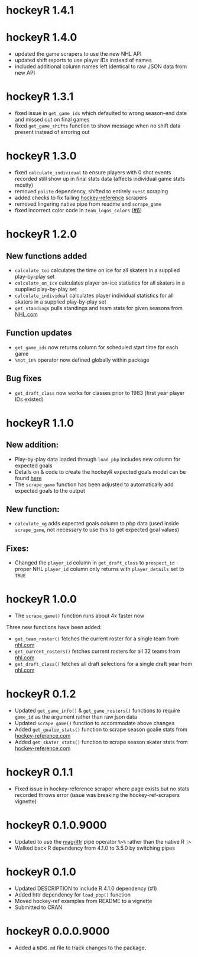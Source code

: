 # hockeyR 1.4.1

# hockeyR 1.4.0

* updated the game scrapers to use the new NHL API
* updated shift reports to use player IDs instead of names
* included additional column names left identical to raw JSON data from new API

# hockeyR 1.3.1

* fixed issue in `get_game_ids` which defaulted to wrong season-end date and missed out on final games
* fixed `get_game_shifts` function to show message when no shift data present instead of erroring out

# hockeyR 1.3.0

* fixed `calculate_individual` to ensure players with 0 shot events recorded still show up in final stats data (affects individual game stats mostly)
* removed `polite` dependency, shifted to entirely `rvest` scraping
* added checks to fix failing [hockey-reference](https://www.hockey-reference.com) scrapers
* removed lingering native pipe from readme and `scrape_game`
* fixed incorrect color code in `team_logos_colors` ([#6](https://github.com/danmorse314/hockeyR/issues/6))

# hockeyR 1.2.0

## New functions added
* `calculate_toi` calculates the time on ice for all skaters in a supplied play-by-play set
* `calculate_on_ice` calculates player on-ice statistics for all skaters in a supplied play-by-play set
* `calculate_individual` calculates player individual statistics for all skaters in a supplied play-by-play set
* `get_standings` pulls standings and team stats for given seasons from [NHL.com](https://www.nhl.com/)


## Function updates
* `get_game_ids` now returns column for scheduled start time for each game
* `%not_in%` operator now defined globally within package

## Bug fixes
* `get_draft_class` now works for classes prior to 1983 (first year player IDs existed)

# hockeyR 1.1.0

## New addition:
* Play-by-play data loaded through `load_pbp` includes new column for expected goals
* Details on & code to create the hockeyR expected goals model can be found [here](https://github.com/danmorse314/hockeyR-models)
* The `scrape_game` function has been adjusted to automatically add expected goals to the output

## New function:
* `calculate_xg` adds expected goals column to pbp data (used inside `scrape_game`, not necessary to use this to get expected goal values)

## Fixes:
* Changed the `player_id` column in `get_draft_class` to `prospect_id` - proper NHL `player_id` column only returns with `player_details` set to `TRUE`

# hockeyR 1.0.0
* The `scrape_game()` function runs about 4x faster now

Three new functions have been added:

* `get_team_roster()` fetches the current roster for a single team from [nhl.com](https://www.nhl.com/)
* `get_current_rosters()` fetches current rosters for all 32 teams from [nhl.com](https://www.nhl.com/)
* `get_draft_class()` fetches all draft selections for a single draft year from [nhl.com](https://www.nhl.com/)

# hockeyR 0.1.2

* Updated `get_game_info()` & `get_game_rosters()` functions to require `game_id` as the argument rather than raw json data
* Updated `scrape_game()` function to accommodate above changes
* Added `get_goalie_stats()` function to scrape season goalie stats from [hockey-reference.com](https://www.hockey-reference.com)
* Added `get_skater_stats()` function to scrape season skater stats from [hockey-reference.com](https://www.hockey-reference.com)

# hockeyR 0.1.1

* Fixed issue in hockey-reference scraper where page exists but no stats recorded throws error (issue was breaking the hockey-ref-scrapers vignette)

# hockeyR 0.1.0.9000

* Updated to use the [magrittr](https://magrittr.tidyverse.org/reference/pipe.html) pipe operator `%>%` rather than the native R `|>`
* Walked back R dependency from 4.1.0 to 3.5.0 by switching pipes

# hockeyR 0.1.0

* Updated DESCRIPTION to include R 4.1.0 dependency (#1)
* Added httr dependency for `load_pbp()` function
* Moved hockey-ref examples from README to a vignette
* Submitted to CRAN

# hockeyR 0.0.0.9000

* Added a `NEWS.md` file to track changes to the package.
